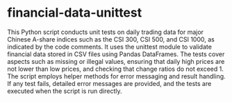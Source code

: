 # financial-data-unittest

This Python script conducts unit tests on daily trading data for major Chinese A-share indices such as the CSI 300, CSI 500, and CSI 1000, as indicated by the code comments. It uses the unittest module to validate financial data stored in CSV files using Pandas DataFrames. The tests cover aspects such as missing or illegal values, ensuring that daily high prices are not lower than low prices, and checking that change ratios do not exceed 1. The script employs helper methods for error messaging and result handling. If any test fails, detailed error messages are provided, and the tests are executed when the script is run directly.
